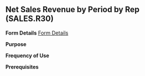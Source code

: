 ## Net Sales Revenue by Period by Rep (SALES.R30)
<PageHeader />

**Form Details**
[Form Details](../SALES-R30-1/README.md)

**Purpose**

**Frequency of Use**

**Prerequisites**

<badge text= "Version 8.10.57 " vertical="middle" />

<PageFooter />
